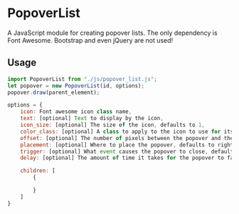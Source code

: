 # PopoverList

A JavaScript module for creating popover lists. The only dependency is   
Font Awesome. Bootstrap and even jQuery are not used!

## Usage

```javascript
import PopoverList from "./js/popover_list.js";
let popover = new PopoverList(id, options);
popover.draw(parent_element);
```

```javascript
options = {
    icon: Font awesome icon class name,
    text: [optional] Text to display by the icon,
    icon_size: [optional] The size of the icon, defaults to 1,
    color_class: [optional] A class to apply to the icon to use for its color,
    offset: [optional] The number of pixels between the popover and the icon/text,
    placement: [optional] Where to place the popover, defaults to right, options are left, right, top, or bottom,
    trigger: [optional] What event causes the popover to close, defaults to click, allows focus,
    delay: [optional] The amount of time it takes for the popover to fade in, in milliseconds, defaults to 300

    children: [
        {

        }
    ]
}
```
